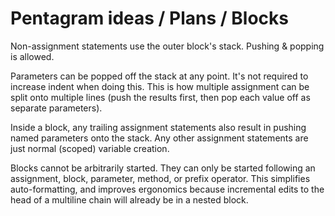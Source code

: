 # Pentagram ideas / Plans / Blocks

Non-assignment statements use the outer block's stack. Pushing & popping is allowed.

Parameters can be popped off the stack at any point. It's not required to increase indent when doing this. This is how multiple assignment can be split onto multiple lines (push the results first, then pop each value off as separate parameters).

Inside a block, any trailing assignment statements also result in pushing named parameters onto the stack. Any other assignment statements are just normal (scoped) variable creation.

Blocks cannot be arbitrarily started. They can only be started following an assignment, block, parameter, method, or prefix operator. This simplifies auto-formatting, and improves ergonomics because incremental edits to the head of a multiline chain will already be in a nested block.
